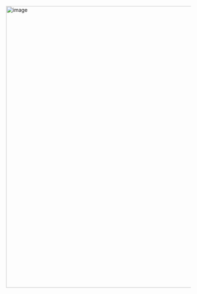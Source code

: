 <img width="1618" height="768" alt="image" src="https://github.com/user-attachments/assets/dfe4f076-399a-4644-b52c-06f852fdc607" />

